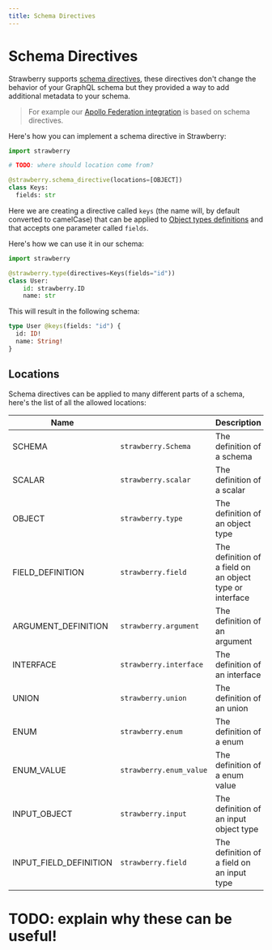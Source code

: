 ```yaml
---
title: Schema Directives
---
```


# Schema Directives

Strawberry supports
[schema directives](https://spec.graphql.org/June2018/#TypeSystemDirectiveLocation),
these directives don't change the behavior of your GraphQL schema but they
provided a way to add additional metadata to your schema.

> For example our [Apollo Federation integration](../guides/federation.md) is
> based on schema directives.

Here's how you can implement a schema directive in Strawberry:

```python
import strawberry

# TODO: where should location come from?

@strawberry.schema_directive(locations=[OBJECT])
class Keys:
  fields: str
```

Here we are creating a directive called `keys` (the name will, by default
converted to camelCase) that can be applied to
[Object types definitions](./object-types.md) and that accepts one parameter
called `fields`.

Here's how we can use it in our schema:

```python
import strawberry

@strawberry.type(directives=Keys(fields="id"))
class User:
    id: strawberry.ID
    name: str
```

This will result in the following schema:

```graphql
type User @keys(fields: "id") {
  id: ID!
  name: String!
}
```

## Locations

Schema directives can be applied to many different parts of a schema, here's the
list of all the allowed locations:

| Name                   |                         | Description                                              |
| ---------------------- | ----------------------- | -------------------------------------------------------- |
| SCHEMA                 | `strawberry.Schema`     | The definition of a schema                               |
| SCALAR                 | `strawberry.scalar`     | The definition of a scalar                               |
| OBJECT                 | `strawberry.type`       | The definition of an object type                         |
| FIELD_DEFINITION       | `strawberry.field`      | The definition of a field on an object type or interface |
| ARGUMENT_DEFINITION    | `strawberry.argument`   | The definition of an argument                            |
| INTERFACE              | `strawberry.interface`  | The definition of an interface                           |
| UNION                  | `strawberry.union`      | The definition of an union                               |
| ENUM                   | `strawberry.enum`       | The definition of a enum                                 |
| ENUM_VALUE             | `strawberry.enum_value` | The definition of a enum value                           |
| INPUT_OBJECT           | `strawberry.input`      | The definition of an input object type                   |
| INPUT_FIELD_DEFINITION | `strawberry.field`      | The definition of a field on an input type               |

# TODO: explain why these can be useful!
